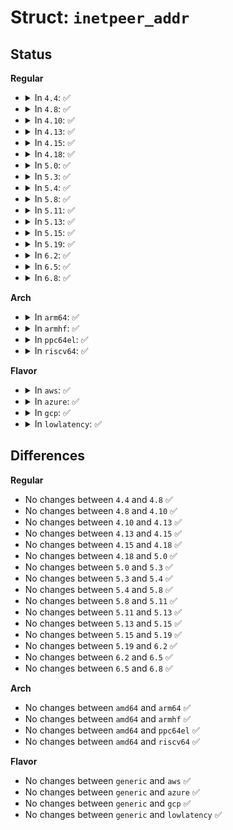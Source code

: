 # Struct: <code>inetpeer_addr</code>

## Status
<b>Regular</b>
<ul>
<li>
<details>
<summary>In <code>4.4</code>: ✅</summary>

```c
struct inetpeer_addr {
    struct ipv4_addr_key a4;
    struct in6_addr a6;
    u32 key[4];
    __u16 family;
};
```
</details>
</li>
<li>
<details>
<summary>In <code>4.8</code>: ✅</summary>

```c
struct inetpeer_addr {
    struct ipv4_addr_key a4;
    struct in6_addr a6;
    u32 key[4];
    __u16 family;
};
```
</details>
</li>
<li>
<details>
<summary>In <code>4.10</code>: ✅</summary>

```c
struct inetpeer_addr {
    struct ipv4_addr_key a4;
    struct in6_addr a6;
    u32 key[4];
    __u16 family;
};
```
</details>
</li>
<li>
<details>
<summary>In <code>4.13</code>: ✅</summary>

```c
struct inetpeer_addr {
    struct ipv4_addr_key a4;
    struct in6_addr a6;
    u32 key[4];
    __u16 family;
};
```
</details>
</li>
<li>
<details>
<summary>In <code>4.15</code>: ✅</summary>

```c
struct inetpeer_addr {
    struct ipv4_addr_key a4;
    struct in6_addr a6;
    u32 key[4];
    __u16 family;
};
```
</details>
</li>
<li>
<details>
<summary>In <code>4.18</code>: ✅</summary>

```c
struct inetpeer_addr {
    struct ipv4_addr_key a4;
    struct in6_addr a6;
    u32 key[4];
    __u16 family;
};
```
</details>
</li>
<li>
<details>
<summary>In <code>5.0</code>: ✅</summary>

```c
struct inetpeer_addr {
    struct ipv4_addr_key a4;
    struct in6_addr a6;
    u32 key[4];
    __u16 family;
};
```
</details>
</li>
<li>
<details>
<summary>In <code>5.3</code>: ✅</summary>

```c
struct inetpeer_addr {
    struct ipv4_addr_key a4;
    struct in6_addr a6;
    u32 key[4];
    __u16 family;
};
```
</details>
</li>
<li>
<details>
<summary>In <code>5.4</code>: ✅</summary>

```c
struct inetpeer_addr {
    struct ipv4_addr_key a4;
    struct in6_addr a6;
    u32 key[4];
    __u16 family;
};
```
</details>
</li>
<li>
<details>
<summary>In <code>5.8</code>: ✅</summary>

```c
struct inetpeer_addr {
    struct ipv4_addr_key a4;
    struct in6_addr a6;
    u32 key[4];
    __u16 family;
};
```
</details>
</li>
<li>
<details>
<summary>In <code>5.11</code>: ✅</summary>

```c
struct inetpeer_addr {
    struct ipv4_addr_key a4;
    struct in6_addr a6;
    u32 key[4];
    __u16 family;
};
```
</details>
</li>
<li>
<details>
<summary>In <code>5.13</code>: ✅</summary>

```c
struct inetpeer_addr {
    struct ipv4_addr_key a4;
    struct in6_addr a6;
    u32 key[4];
    __u16 family;
};
```
</details>
</li>
<li>
<details>
<summary>In <code>5.15</code>: ✅</summary>

```c
struct inetpeer_addr {
    struct ipv4_addr_key a4;
    struct in6_addr a6;
    u32 key[4];
    __u16 family;
};
```
</details>
</li>
<li>
<details>
<summary>In <code>5.19</code>: ✅</summary>

```c
struct inetpeer_addr {
    struct ipv4_addr_key a4;
    struct in6_addr a6;
    u32 key[4];
    __u16 family;
};
```
</details>
</li>
<li>
<details>
<summary>In <code>6.2</code>: ✅</summary>

```c
struct inetpeer_addr {
    struct ipv4_addr_key a4;
    struct in6_addr a6;
    u32 key[4];
    __u16 family;
};
```
</details>
</li>
<li>
<details>
<summary>In <code>6.5</code>: ✅</summary>

```c
struct inetpeer_addr {
    struct ipv4_addr_key a4;
    struct in6_addr a6;
    u32 key[4];
    __u16 family;
};
```
</details>
</li>
<li>
<details>
<summary>In <code>6.8</code>: ✅</summary>

```c
struct inetpeer_addr {
    struct ipv4_addr_key a4;
    struct in6_addr a6;
    u32 key[4];
    __u16 family;
};
```
</details>
</li>
</ul>
<b>Arch</b>
<ul>
<li>
<details>
<summary>In <code>arm64</code>: ✅</summary>

```c
struct inetpeer_addr {
    struct ipv4_addr_key a4;
    struct in6_addr a6;
    u32 key[4];
    __u16 family;
};
```
</details>
</li>
<li>
<details>
<summary>In <code>armhf</code>: ✅</summary>

```c
struct inetpeer_addr {
    struct ipv4_addr_key a4;
    struct in6_addr a6;
    u32 key[4];
    __u16 family;
};
```
</details>
</li>
<li>
<details>
<summary>In <code>ppc64el</code>: ✅</summary>

```c
struct inetpeer_addr {
    struct ipv4_addr_key a4;
    struct in6_addr a6;
    u32 key[4];
    __u16 family;
};
```
</details>
</li>
<li>
<details>
<summary>In <code>riscv64</code>: ✅</summary>

```c
struct inetpeer_addr {
    struct ipv4_addr_key a4;
    struct in6_addr a6;
    u32 key[4];
    __u16 family;
};
```
</details>
</li>
</ul>
<b>Flavor</b>
<ul>
<li>
<details>
<summary>In <code>aws</code>: ✅</summary>

```c
struct inetpeer_addr {
    struct ipv4_addr_key a4;
    struct in6_addr a6;
    u32 key[4];
    __u16 family;
};
```
</details>
</li>
<li>
<details>
<summary>In <code>azure</code>: ✅</summary>

```c
struct inetpeer_addr {
    struct ipv4_addr_key a4;
    struct in6_addr a6;
    u32 key[4];
    __u16 family;
};
```
</details>
</li>
<li>
<details>
<summary>In <code>gcp</code>: ✅</summary>

```c
struct inetpeer_addr {
    struct ipv4_addr_key a4;
    struct in6_addr a6;
    u32 key[4];
    __u16 family;
};
```
</details>
</li>
<li>
<details>
<summary>In <code>lowlatency</code>: ✅</summary>

```c
struct inetpeer_addr {
    struct ipv4_addr_key a4;
    struct in6_addr a6;
    u32 key[4];
    __u16 family;
};
```
</details>
</li>
</ul>

## Differences
<b>Regular</b>
<ul>
<li>
No changes between <code>4.4</code> and <code>4.8</code> ✅
</li>
<li>
No changes between <code>4.8</code> and <code>4.10</code> ✅
</li>
<li>
No changes between <code>4.10</code> and <code>4.13</code> ✅
</li>
<li>
No changes between <code>4.13</code> and <code>4.15</code> ✅
</li>
<li>
No changes between <code>4.15</code> and <code>4.18</code> ✅
</li>
<li>
No changes between <code>4.18</code> and <code>5.0</code> ✅
</li>
<li>
No changes between <code>5.0</code> and <code>5.3</code> ✅
</li>
<li>
No changes between <code>5.3</code> and <code>5.4</code> ✅
</li>
<li>
No changes between <code>5.4</code> and <code>5.8</code> ✅
</li>
<li>
No changes between <code>5.8</code> and <code>5.11</code> ✅
</li>
<li>
No changes between <code>5.11</code> and <code>5.13</code> ✅
</li>
<li>
No changes between <code>5.13</code> and <code>5.15</code> ✅
</li>
<li>
No changes between <code>5.15</code> and <code>5.19</code> ✅
</li>
<li>
No changes between <code>5.19</code> and <code>6.2</code> ✅
</li>
<li>
No changes between <code>6.2</code> and <code>6.5</code> ✅
</li>
<li>
No changes between <code>6.5</code> and <code>6.8</code> ✅
</li>
</ul>
<b>Arch</b>
<ul>
<li>
No changes between <code>amd64</code> and <code>arm64</code> ✅
</li>
<li>
No changes between <code>amd64</code> and <code>armhf</code> ✅
</li>
<li>
No changes between <code>amd64</code> and <code>ppc64el</code> ✅
</li>
<li>
No changes between <code>amd64</code> and <code>riscv64</code> ✅
</li>
</ul>
<b>Flavor</b>
<ul>
<li>
No changes between <code>generic</code> and <code>aws</code> ✅
</li>
<li>
No changes between <code>generic</code> and <code>azure</code> ✅
</li>
<li>
No changes between <code>generic</code> and <code>gcp</code> ✅
</li>
<li>
No changes between <code>generic</code> and <code>lowlatency</code> ✅
</li>
</ul>
